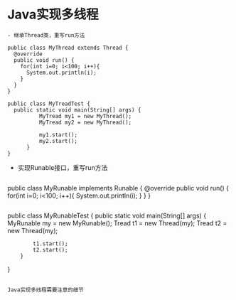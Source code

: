 Java实现多线程
==============================

	- 继承Thread类，重写run方法
    
  ```
  public class MyThread extends Thread {
  	@override
    public void run() {
      for(int i=0; i<100; i++){
        System.out.println(i);
      }
    }
  }
  ```
  
  ```
  public class MyTreadTest {
    public static void main(String[] args) {
			MyTread my1 = new MyThread();
			MyTread my2 = new MyThread();

			my1.start();
			my2.start();
		}
  }
  ```
  
  
  - 实现Runable接口，重写run方法

	```
  public class MyRunable implements Runable {
  	@override
    public void run() {
      for(int i=0; i<100; i++){
        System.out.println(i);
      }
    }
  }
  ```
  
  ```
  public class MyRunableTest {
    public static void main(String[] args) {
			MyRunable my = new MyRunable();
			Tread t1 = new Thread(my);
			Tread t2 = new Thread(my);

			t1.start();
			t2.start();
		}
  }
  ```
	
Java实现多线程需要注意的细节	
	
